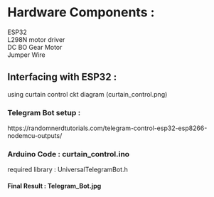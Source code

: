 <h1>Hardware Components :</h1>
<p>ESP32<br>
L298N motor driver<br>
DC BO Gear Motor<br>
Jumper Wire</p>
<h2>Interfacing with ESP32 :</h2>
<p>using curtain control ckt diagram (curtain_control.png) </p> 
<h3>Telegram Bot setup : </h3>
https://randomnerdtutorials.com/telegram-control-esp32-esp8266-nodemcu-outputs/
<h3>Arduino Code : curtain_control.ino</h3>
<p>required library : UniversalTelegramBot.h <br>
<h4>Final Result : Telegram_Bot.jpg </b></h4>

